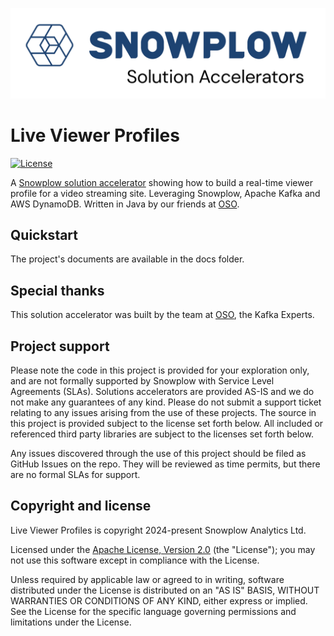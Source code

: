 ![snowplow-logo](.github/media/snowplow_solution_accelerators.png)

# Live Viewer Profiles

[![License][license-image]][license]

A [Snowplow solution accelerator][solution-accelerators] showing how to build a real-time viewer profile for a video streaming site. Leveraging Snowplow, Apache Kafka and AWS DynamoDB. Written in Java by our friends at [OSO][oso].

## Quickstart

The project's documents are available in the docs folder.

## Special thanks

This solution accelerator was built by the team at [OSO][oso], the Kafka Experts.

## Project support

Please note the code in this project is provided for your exploration only, and are not formally supported by Snowplow with Service Level Agreements (SLAs). Solutions accelerators are provided AS-IS and we do not make any guarantees of any kind. Please do not submit a support ticket relating to any issues arising from the use of these projects. The source in this project is provided subject to the license set forth below. All included or referenced third party libraries are subject to the licenses set forth below.

Any issues discovered through the use of this project should be filed as GitHub Issues on the repo. They will be reviewed as time permits, but there are no formal SLAs for support.

## Copyright and license

Live Viewer Profiles is copyright 2024-present Snowplow Analytics Ltd.

Licensed under the [Apache License, Version 2.0][license] (the "License");
you may not use this software except in compliance with the License.

Unless required by applicable law or agreed to in writing, software
distributed under the License is distributed on an "AS IS" BASIS,
WITHOUT WARRANTIES OR CONDITIONS OF ANY KIND, either express or implied.
See the License for the specific language governing permissions and
limitations under the License.

[solution-accelerators]: https://snowplow.io/solution-accelerators

[oso]: https://oso.sh/?utm_source=snowplow&utm_medium=web&utm_campaign=solution_accelerator

[license]: https://www.apache.org/licenses/LICENSE-2.0
[license-image]: https://img.shields.io/github/license/snowplow/snowplow-android-tracker
